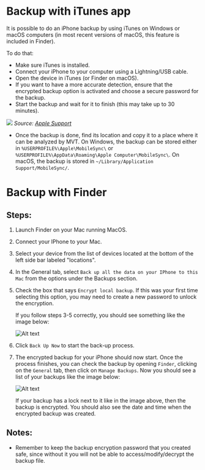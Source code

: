 # Backup with iTunes app

It is possible to do an iPhone backup by using iTunes on Windows or macOS computers (in most recent versions of macOS, this feature is included in Finder).

To do that:

* Make sure iTunes is installed.
* Connect your iPhone to your computer using a Lightning/USB cable.
* Open the device in iTunes (or Finder on macOS).
* If you want to have a more accurate detection, ensure that the encrypted backup option is activated and choose a secure password for the backup.
* Start the backup and wait for it to finish (this may take up to 30 minutes).

![](../../../img/macos-backup.jpg)
_Source: [Apple Support](https://support.apple.com/en-us/HT211229)_

* Once the backup is done, find its location and copy it to a place where it can be analyzed by MVT. On Windows, the backup can be stored either in `%USERPROFILE%\Apple\MobileSync\` or `%USERPROFILE%\AppData\Roaming\Apple Computer\MobileSync\`. On macOS, the backup is stored in `~/Library/Application Support/MobileSync/`.

# Backup with Finder

## Steps:

1. Launch Finder on your Mac running MacOS.

2. Connect your IPhone to your Mac.

3. Select your device from the list of devices located at the bottom of the left side bar labeled "locations".

4. In the General tab, select ```Back up all the data on your IPhone to this Mac``` from the options under the Backups section.

5. Check the box that says ```Encrypt local backup```. If this was your first time selecting this option, you may need to create a new password to unlock the encryption. 

    If you follow steps 3-5 correctly, you should see something like the image below:
    
    ![Alt text](https://support.apple.com/library/content/dam/edam/applecare/images/en_US/macos/ventura/macos-ventura-finder-iphone-encrypt-local-backup-selected.png)

6. Click ```Back Up Now``` to start the back-up process.

7. The encrypted backup for your iPhone should now start. Once the process finishes, you can check the backup by opening ```Finder```, clicking on the ```General``` tab, then click on ```Manage Backups```. Now you should see a list of your backups like the image below:

    ![Alt text](https://support.apple.com/library/content/dam/edam/applecare/images/en_US/macos/ventura/macos-ventura-finder-iphone-manage-backups-device-backups-window.png)

    If your backup has a lock next to it like in the image above, then the backup is encrypted. You should also see the date and time when the encrypted backup was created. 

## Notes:

- Remember to keep the backup encryption password that you created safe, since without it you will not be able to access/modify/decrypt the backup file. 
